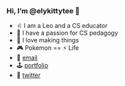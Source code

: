 ### Hi, I’m @elykittytee 🙋‍
- ♌ I am a Leo and a CS educator
- 🚀 I have a passion for CS pedagogy
- 👾 I love making things
- 🎮 Pokemon == ⚡ Life
- 💌 [email](mailto:eleanor.tayam@gmail.com?subject=hello!&body=I%20found%20you%20on%20Github%20and%20I%20wanted%20to%20say%20hey!) 
- 🕹️ [portfolio](https://elykittytee.github.io/projects/)
- 🐤 [twitter](http://twitter.com/elykittytee)
